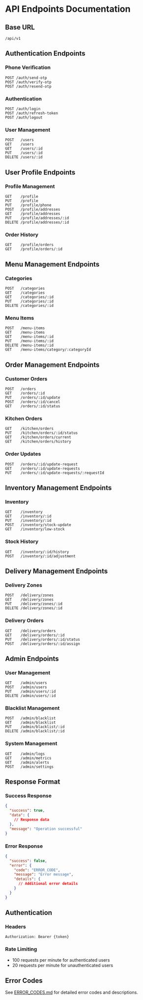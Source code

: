 # API Endpoints Documentation

## Base URL
```
/api/v1
```

## Authentication Endpoints

### Phone Verification
```
POST /auth/send-otp
POST /auth/verify-otp
POST /auth/resend-otp
```

### Authentication
```
POST /auth/login
POST /auth/refresh-token
POST /auth/logout
```

### User Management
```
POST   /users
GET    /users
GET    /users/:id
PUT    /users/:id
DELETE /users/:id
```

## User Profile Endpoints

### Profile Management
```
GET    /profile
PUT    /profile
PUT    /profile/phone
POST   /profile/addresses
GET    /profile/addresses
PUT    /profile/addresses/:id
DELETE /profile/addresses/:id
```

### Order History
```
GET    /profile/orders
GET    /profile/orders/:id
```

## Menu Management Endpoints

### Categories
```
POST   /categories
GET    /categories
GET    /categories/:id
PUT    /categories/:id
DELETE /categories/:id
```

### Menu Items
```
POST   /menu-items
GET    /menu-items
GET    /menu-items/:id
PUT    /menu-items/:id
DELETE /menu-items/:id
GET    /menu-items/category/:categoryId
```

## Order Management Endpoints

### Customer Orders
```
POST   /orders
GET    /orders/:id
PUT    /orders/:id/update
POST   /orders/:id/cancel
GET    /orders/:id/status
```

### Kitchen Orders
```
GET    /kitchen/orders
PUT    /kitchen/orders/:id/status
GET    /kitchen/orders/current
GET    /kitchen/orders/history
```

### Order Updates
```
POST   /orders/:id/update-request
GET    /orders/:id/update-requests
PUT    /orders/:id/update-requests/:requestId
```

## Inventory Management Endpoints

### Inventory
```
GET    /inventory
GET    /inventory/:id
PUT    /inventory/:id
POST   /inventory/stock-update
GET    /inventory/low-stock
```

### Stock History
```
GET    /inventory/:id/history
POST   /inventory/:id/adjustment
```

## Delivery Management Endpoints

### Delivery Zones
```
POST   /delivery/zones
GET    /delivery/zones
PUT    /delivery/zones/:id
DELETE /delivery/zones/:id
```

### Delivery Orders
```
GET    /delivery/orders
GET    /delivery/orders/:id
PUT    /delivery/orders/:id/status
POST   /delivery/orders/:id/assign
```

## Admin Endpoints

### User Management
```
GET    /admin/users
POST   /admin/users
PUT    /admin/users/:id
DELETE /admin/users/:id
```

### Blacklist Management
```
POST   /admin/blacklist
GET    /admin/blacklist
PUT    /admin/blacklist/:id
DELETE /admin/blacklist/:id
```

### System Management
```
GET    /admin/logs
GET    /admin/metrics
GET    /admin/alerts
POST   /admin/settings
```

## Response Format

### Success Response
```json
{
  "success": true,
  "data": {
    // Response data
  },
  "message": "Operation successful"
}
```

### Error Response
```json
{
  "success": false,
  "error": {
    "code": "ERROR_CODE",
    "message": "Error message",
    "details": {
      // Additional error details
    }
  }
}
```

## Authentication

### Headers
```
Authorization: Bearer {token}
```

### Rate Limiting
- 100 requests per minute for authenticated users
- 20 requests per minute for unauthenticated users

## Error Codes

See [ERROR_CODES.md](./ERROR_CODES.md) for detailed error codes and descriptions.
